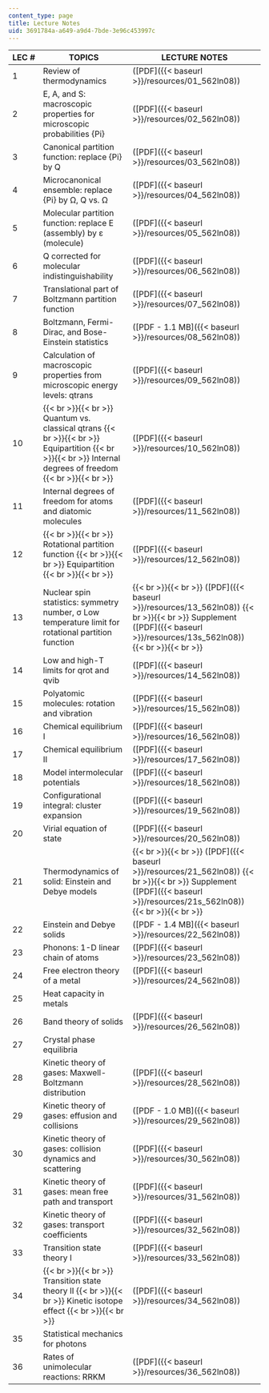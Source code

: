```yaml
---
content_type: page
title: Lecture Notes
uid: 3691784a-a649-a9d4-7bde-3e96c453997c
---
```


| LEC # | TOPICS | LECTURE NOTES |
| --- | --- | --- |
| 1 | Review of thermodynamics | ([PDF]({{< baseurl >}}/resources/01_562ln08)) |
| 2 | E, A, and S: macroscopic properties for microscopic probabilities {Pi} | ([PDF]({{< baseurl >}}/resources/02_562ln08)) |
| 3 | Canonical partition function: replace {Pi} by Q | ([PDF]({{< baseurl >}}/resources/03_562ln08)) |
| 4 | Microcanonical ensemble: replace {Pi} by Ω, Q vs. Ω | ([PDF]({{< baseurl >}}/resources/04_562ln08)) |
| 5 | Molecular partition function: replace E (assembly) by ε (molecule) | ([PDF]({{< baseurl >}}/resources/05_562ln08)) |
| 6 | Q corrected for molecular indistinguishability | ([PDF]({{< baseurl >}}/resources/06_562ln08)) |
| 7 | Translational part of Boltzmann partition function | ([PDF]({{< baseurl >}}/resources/07_562ln08)) |
| 8 | Boltzmann, Fermi-Dirac, and Bose-Einstein statistics | ([PDF - 1.1 MB]({{< baseurl >}}/resources/08_562ln08)) |
| 9 | Calculation of macroscopic properties from microscopic energy levels: qtrans | ([PDF]({{< baseurl >}}/resources/09_562ln08)) |
| 10 |  {{< br >}}{{< br >}} Quantum vs. classical qtrans {{< br >}}{{< br >}} Equipartition {{< br >}}{{< br >}} Internal degrees of freedom {{< br >}}{{< br >}}  | ([PDF]({{< baseurl >}}/resources/10_562ln08)) |
| 11 | Internal degrees of freedom for atoms and diatomic molecules | ([PDF]({{< baseurl >}}/resources/11_562ln08)) |
| 12 |  {{< br >}}{{< br >}} Rotational partition function {{< br >}}{{< br >}} Equipartition {{< br >}}{{< br >}}  | ([PDF]({{< baseurl >}}/resources/12_562ln08)) |
| 13 | Nuclear spin statistics: symmetry number, σ Low temperature limit for rotational partition function |  {{< br >}}{{< br >}} ([PDF]({{< baseurl >}}/resources/13_562ln08)) {{< br >}}{{< br >}} Supplement ([PDF]({{< baseurl >}}/resources/13s_562ln08)) {{< br >}}{{< br >}}  |
| 14 | Low and high-T limits for qrot and qvib | ([PDF]({{< baseurl >}}/resources/14_562ln08)) |
| 15 | Polyatomic molecules: rotation and vibration | ([PDF]({{< baseurl >}}/resources/15_562ln08)) |
| 16 | Chemical equilibrium I | ([PDF]({{< baseurl >}}/resources/16_562ln08)) |
| 17 | Chemical equilibrium II | ([PDF]({{< baseurl >}}/resources/17_562ln08)) |
| 18 | Model intermolecular potentials | ([PDF]({{< baseurl >}}/resources/18_562ln08)) |
| 19 | Configurational integral: cluster expansion | ([PDF]({{< baseurl >}}/resources/19_562ln08)) |
| 20 | Virial equation of state | ([PDF]({{< baseurl >}}/resources/20_562ln08)) |
| 21 | Thermodynamics of solid: Einstein and Debye models |  {{< br >}}{{< br >}} ([PDF]({{< baseurl >}}/resources/21_562ln08)) {{< br >}}{{< br >}} Supplement ([PDF]({{< baseurl >}}/resources/21s_562ln08)) {{< br >}}{{< br >}}  |
| 22 | Einstein and Debye solids | ([PDF - 1.4 MB]({{< baseurl >}}/resources/22_562ln08)) |
| 23 | Phonons: 1-D linear chain of atoms | ([PDF]({{< baseurl >}}/resources/23_562ln08)) |
| 24 | Free electron theory of a metal | ([PDF]({{< baseurl >}}/resources/24_562ln08)) |
| 25 | Heat capacity in metals | &nbsp; |
| 26 | Band theory of solids | ([PDF]({{< baseurl >}}/resources/26_562ln08)) |
| 27 | Crystal phase equilibria | &nbsp; |
| 28 | Kinetic theory of gases: Maxwell-Boltzmann distribution | ([PDF]({{< baseurl >}}/resources/28_562ln08)) |
| 29 | Kinetic theory of gases: effusion and collisions | ([PDF - 1.0 MB]({{< baseurl >}}/resources/29_562ln08)) |
| 30 | Kinetic theory of gases: collision dynamics and scattering | ([PDF]({{< baseurl >}}/resources/30_562ln08)) |
| 31 | Kinetic theory of gases: mean free path and transport | ([PDF]({{< baseurl >}}/resources/31_562ln08)) |
| 32 | Kinetic theory of gases: transport coefficients | ([PDF]({{< baseurl >}}/resources/32_562ln08)) |
| 33 | Transition state theory I | ([PDF]({{< baseurl >}}/resources/33_562ln08)) |
| 34 |  {{< br >}}{{< br >}} Transition state theory II {{< br >}}{{< br >}} Kinetic isotope effect {{< br >}}{{< br >}}  | ([PDF]({{< baseurl >}}/resources/34_562ln08)) |
| 35 | Statistical mechanics for photons | &nbsp; |
| 36 | Rates of unimolecular reactions: RRKM | ([PDF]({{< baseurl >}}/resources/36_562ln08))